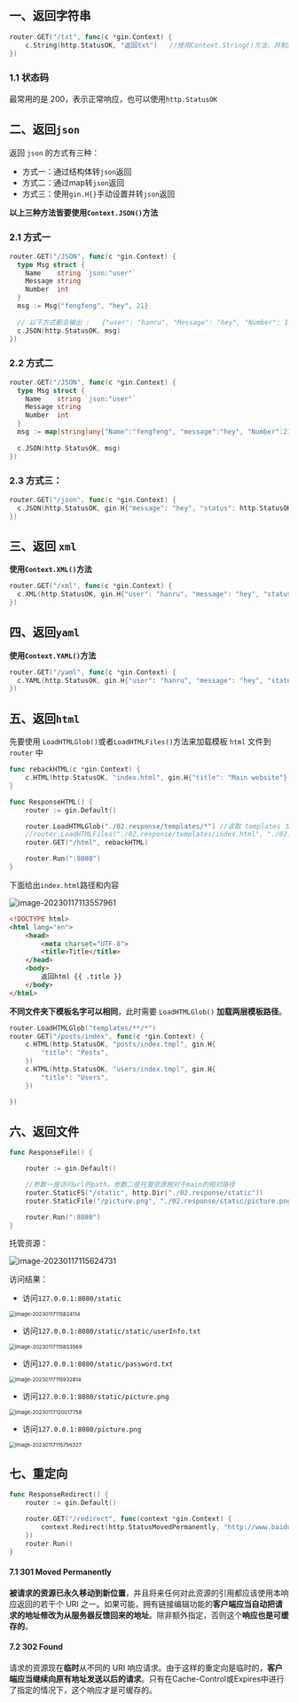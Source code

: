 ## 一、返回字符串

```go
router.GET("/txt", func(c *gin.Context) {
    c.String(http.StatusOK, "返回txt")   //使用Context.String()方法，并制定响应字符串
})
```

### 1.1 状态码

最常用的是 200，表示正常响应，也可以使用`http.StatusOK`

## 二、返回`json`

返回 `json` 的方式有三种：

- 方式一：通过结构体转`json`返回
- 方式二：通过map转`json`返回
- 方式三：使用`gin.H{}`手动设置并转`json`返回

**以上三种方法皆要使用`Context.JSON()`方法**

### 2.1 方式一

```go
router.GET("/JSON", func(c *gin.Context) {
  type Msg struct {
    Name    string `json:"user"`
    Message string
    Number  int
  }
  msg := Msg{"fengfeng", "hey", 21}
    
  // 以下方式都会输出 :   {"user": "hanru", "Message": "hey", "Number": 123}
  c.JSON(http.StatusOK, msg)
})
```

### 2.2 方式二

```go
router.GET("/JSON", func(c *gin.Context) {
  type Msg struct {
    Name    string `json:"user"`
    Message string
    Number  int
  }
  msg := map[string]any{"Name":"fengfeng", "message":"hey", "Number":21}
    
  c.JSON(http.StatusOK, msg)
})
```

### 2.3 方式三：

```go
router.GET("/json", func(c *gin.Context) {
  c.JSON(http.StatusOK, gin.H{"message": "hey", "status": http.StatusOK})
})
```

## 三、返回 `xml`

**使用`Context.XML()`方法**

```go
router.GET("/xml", func(c *gin.Context) {
  c.XML(http.StatusOK, gin.H{"user": "hanru", "message": "hey", "status": http.StatusOK})
})
```

## 四、返回`yaml`

**使用`Context.YAML()`方法**

```go
router.GET("/yaml", func(c *gin.Context) {
  c.YAML(http.StatusOK, gin.H{"user": "hanru", "message": "hey", "status": http.StatusOK})
})
```

## 五、返回`html`

先要使用 `LoadHTMLGlob()`或者`LoadHTMLFiles()`方法来加载模板 `html` 文件到 `router` 中

```go
func rebackHTML(c *gin.Context) {
	c.HTML(http.StatusOK, "index.html", gin.H{"title": "Main website"}) //html模板所在路径已被获取，因此可以直接给出html模板文件名
}

func ResponseHTML() {
	router := gin.Default()

	router.LoadHTMLGlob("./02.response/templates/*") //读取 templates 文件夹下的所有html文件
	//router.LoadHTMLFiles("./02.response/templates/index.html", "./02.response/templates/template.html")   //可以一次性加载多个html模板文件
	router.GET("/html", rebackHTML)

	router.Run(":8080")
}
```

下面给出`index.html`路径和内容

![image-20230117113557961](02.设置Handler函数的响应.assets/image-20230117113557961-16748976706743.png)

```html
<!DOCTYPE html>
<html lang="en">
    <head>
        <meta charset="UTF-8">
        <title>Title</title>
    </head>
    <body>
        返回html {{ .title }}
    </body>
</html>
```

**不同文件夹下模板名字可以相同**，此时需要 `LoadHTMLGlob()` **加载两层模板路径**。

```go
router.LoadHTMLGlob("templates/**/*")
router.GET("/posts/index", func(c *gin.Context) {
    c.HTML(http.StatusOK, "posts/index.tmpl", gin.H{
        "title": "Posts",
    })
    c.HTML(http.StatusOK, "users/index.tmpl", gin.H{
        "title": "Users",
    })

})
```

## 六、返回文件

```go
func ResponseFile() {

	router := gin.Default()

    //参数一是访问url的path，参数二是托管资源相对于main的相对路径
	router.StaticFS("/static", http.Dir("./02.response/static"))          //托管一个文件夹下的所有文件
	router.StaticFile("/picture.png", "./02.response/static/picture.png") //只托管一个文件

	router.Run(":8080")
}
```

托管资源：

![image-20230117115624731](02.设置Handler函数的响应.assets/image-20230117115624731-167489775263815.png)

访问结果：

- 访问`127.0.0.1:8080/static`

<img src="02.设置Handler函数的响应.assets/image-20230117115824114.png" alt="image-20230117115824114" style="zoom: 67%;" />

- 访问`127.0.0.1:8080/static/static/userInfo.txt`

<img src="02.设置Handler函数的响应.assets/image-20230117115853569.png" alt="image-20230117115853569" style="zoom:67%;" />

- 访问`127.0.0.1:8080/static/password.txt`

<img src="02.设置Handler函数的响应.assets/image-20230117115932814.png" alt="image-20230117115932814" style="zoom:67%;" />

- 访问`127.0.0.1:8080/static/picture.png`

<img src="02.设置Handler函数的响应.assets/image-20230117120017758.png" alt="image-20230117120017758" style="zoom:67%;" />

- 访问`127.0.0.1:8080/picture.png`

<img src="02.设置Handler函数的响应.assets/image-20230117115756327.png" alt="image-20230117115756327" style="zoom:67%;" />

## 七、重定向

```go
func ResponseRedirect() {
	router := gin.Default()

	router.GET("/redirect", func(context *gin.Context) {
		context.Redirect(http.StatusMovedPermanently, "http://www.baidu.com/")
	})
	router.Run()
}
```

#### 7.1 301 Moved Permanently

**被请求的资源已永久移动到新位置**，并且将来任何对此资源的引用都应该使用本响应返回的若干个 URI 之一。如果可能，拥有链接编辑功能的**客户端应当自动把请求的地址修改为从服务器反馈回来的地址**。除非额外指定，否则这个**响应也是可缓存的**。

#### 7.2 302 Found

请求的资源现在**临时**从不同的 URI 响应请求。由于这样的重定向是临时的，**客户端应当继续向原有地址发送以后的请求**。只有在Cache-Control或Expires中进行了指定的情况下，这个响应才是可缓存的。
